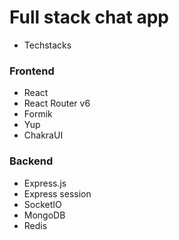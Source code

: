 # Full stack chat app

- Techstacks

### Frontend

- React
- React Router v6
- Formik
- Yup
- ChakraUI

### Backend

- Express.js
- Express session
- SocketIO
- MongoDB
- Redis